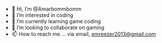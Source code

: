 - 👋 Hi, I’m @Amarbommbomm
- 👀 I’m interested in coding
- 🌱 I’m currently learning game coding
- 💞️ I’m looking to collaborate on gaming
- 📫 How to reach me ... via email, emreezer2013@gmail.com

<!---
Amarbommbomm/Amarbommbomm is a ✨ special ✨ repository because its `README.md` (this file) appears on your GitHub profile.
You can click the Preview link to take a look at your changes.
--->
